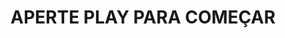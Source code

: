 <h1>APERTE PLAY PARA COMEÇAR
<imag src="https://freepik.com//uma-pintura-de-montanha.png" width =" 100px" >
